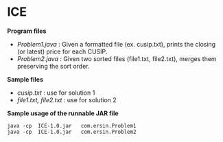 # ICE

**Program files**

- *Problem1.java* : Given a formatted file (ex. cusip.txt), prints the closing (or latest) price for each CUSIP.
- *Problem2.java* : Given two sorted files (file1.txt, file2.txt), merges them preserving the sort order.

**Sample files**

- *cusip.txt*             : use for solution 1
- *file1.txt, file2.txt*  : use for solution 2

**Sample usage of the runnable JAR file**

    java -cp  ICE-1.0.jar   com.ersin.Problem1
    java -cp  ICE-1.0.jar   com.ersin.Problem2

